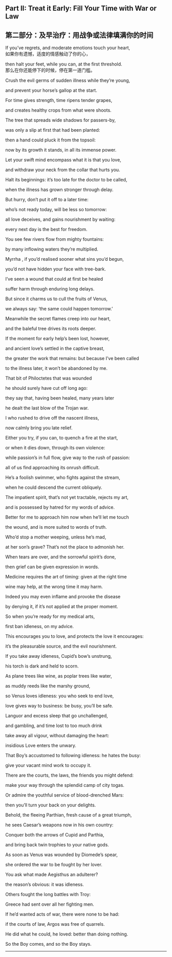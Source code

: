 ## Part II: Treat it Early: Fill Your Time with War or Law<br/>
## 第二部分：及早治疗：用战争或法律填满你的时间

If you’ve regrets, and moderate emotions touch your heart,<br/>
如果你有遗憾，适度的情感触动了你的心，

then halt your feet, while you can, at the first threshold.<br/>
那么在你还能停下的时候，停在第一道门槛。

Crush the evil germs of sudden illness while they’re young,<br/>

and prevent your horse’s gallop at the start.<br/>

For time gives strength, time ripens tender grapes,<br/>

and creates healthy crops from what were shoots.<br/>

The tree that spreads wide shadows for passers-by,<br/>

was only a slip at first that had been planted:<br/>

then a hand could pluck it from the topsoil:<br/>

now by its growth it stands, in all its immense power.<br/>

Let your swift mind encompass what it is that you love,<br/>

and withdraw your neck from the collar that hurts you.<br/>

Halt its beginnings: it’s too late for the doctor to be called,<br/>

when the illness has grown stronger through delay.<br/>

But hurry, don’t put it off to a later time:<br/>

who’s not ready today, will be less so tomorrow:<br/>

all love deceives, and gains nourishment by waiting:<br/>

every next day is the best for freedom.<br/>

You see few rivers flow from mighty fountains:<br/>

by many inflowing waters they’re multiplied.<br/>

Myrrha , if you’d realised sooner what sins you’d begun,<br/>

you’d not have hidden your face with tree-bark.<br/>

I’ve seen a wound that could at first be healed<br/>

suffer harm through enduring long delays.<br/>

But since it charms us to cull the fruits of Venus,<br/>

we always say: ‘the same could happen tomorrow.’<br/>

Meanwhile the secret flames creep into our heart,<br/>

and the baleful tree drives its roots deeper.<br/>

If the moment for early help’s been lost, however,<br/>

and ancient love’s settled in the captive breast,<br/>

the greater the work that remains: but because I’ve been called<br/>

to the illness later, it won’t be abandoned by me.<br/>

That bit of Philoctetes that was wounded<br/>

he should surely have cut off long ago:<br/>

they say that, having been healed, many years later<br/>

he dealt the last blow of the Trojan war.<br/>

I who rushed to drive off the nascent illness,<br/>

now calmly bring you late relief.<br/>

Either you try, if you can, to quench a fire at the start,<br/>

or when it dies down, through its own violence:<br/>

while passion’s in full flow, give way to the rush of passion:<br/>

all of us find approaching its onrush difficult.<br/>

He’s a foolish swimmer, who fights against the stream,<br/>

when he could descend the current obliquely.<br/>

The impatient spirit, that’s not yet tractable, rejects my art,<br/>

and is possessed by hatred for my words of advice.<br/>

Better for me to approach him now when he’ll let me touch<br/>

the wound, and is more suited to words of truth.<br/>

Who’d stop a mother weeping, unless he’s mad,<br/>

at her son’s grave? That’s not the place to admonish her.<br/>

When tears are over, and the sorrowful spirit’s done,<br/>

then grief can be given expression in words.<br/>

Medicine requires the art of timing: given at the right time<br/>

wine may help, at the wrong time it may harm.<br/>

Indeed you may even inflame and provoke the disease<br/>

by denying it, if it’s not applied at the proper moment.<br/>

So when you’re ready for my medical arts,<br/>

first ban idleness, on my advice.<br/>

This encourages you to love, and protects the love it encourages:<br/>

it’s the pleasurable source, and the evil nourishment.<br/>

If you take away idleness, Cupid’s bow’s unstrung,<br/>

his torch is dark and held to scorn.<br/>

As plane trees like wine, as poplar trees like water,<br/>

as muddy reeds like the marshy ground,<br/>

so Venus loves idleness: you who seek to end love,<br/>

love gives way to business: be busy, you’ll be safe.<br/>

Languor and excess sleep that go unchallenged,<br/>

and gambling, and time lost to too much drink<br/>

take away all vigour, without damaging the heart:<br/>

insidious Love enters the unwary.<br/>

That Boy’s accustomed to following idleness: he hates the busy:<br/>

give your vacant mind work to occupy it.<br/>

There are the courts, the laws, the friends you might defend:<br/>

make your way through the splendid camp of city togas.<br/>

Or admire the youthful service of blood-drenched Mars:<br/>

then you’ll turn your back on your delights.<br/>

Behold, the fleeing Parthian, fresh cause of a great triumph,<br/>

he sees Caesar’s weapons now in his own country:<br/>

Conquer both the arrows of Cupid and Parthia,<br/>

and bring back twin trophies to your native gods.<br/>

As soon as Venus was wounded by Diomede’s spear,<br/>

she ordered the war to be fought by her lover.<br/>

You ask what made Aegisthus an adulterer?<br/>

the reason’s obvious: it was idleness.<br/>

Others fought the long battles with Troy:<br/>

Greece had sent over all her fighting men.<br/>

If he’d wanted acts of war, there were none to be had:<br/>

if the courts of law, Argos was free of quarrels.<br/>

He did what he could, he loved: better than doing nothing.<br/>

So the Boy comes, and so the Boy stays.<br/>

***

